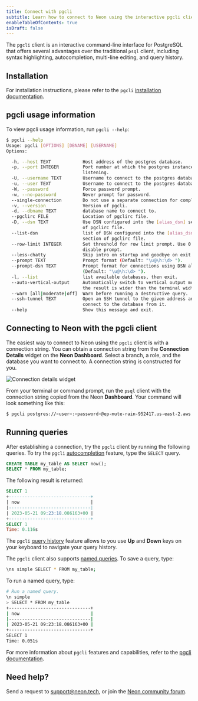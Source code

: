 ```yaml
---
title: Connect with pgcli
subtitle: Learn how to connect to Neon using the interactive pgcli client
enableTableOfContents: true
isDraft: false
---
```


The `pgcli` client is an interactive command-line interface for PostgreSQL that offers several advantages over the traditional `psql` client, including syntax highlighting, autocompletion, multi-line editing, and query history.

## Installation

For installation instructions, please refer to the `pgcli` [installation documentation](https://www.pgcli.com/install).

## pgcli usage information

To view pgcli usage information, run `pgcli --help`:

```bash
$ pgcli --help
Usage: pgcli [OPTIONS] [DBNAME] [USERNAME]
Options:

  -h, --host TEXT            Host address of the postgres database.
  -p, --port INTEGER         Port number at which the postgres instance is
                             listening.
  -U, --username TEXT        Username to connect to the postgres database.
  -u, --user TEXT            Username to connect to the postgres database.
  -W, --password             Force password prompt.
  -w, --no-password          Never prompt for password.
  --single-connection        Do not use a separate connection for completions.
  -v, --version              Version of pgcli.
  -d, --dbname TEXT          database name to connect to.
  --pgclirc FILE             Location of pgclirc file.
  -D, --dsn TEXT             Use DSN configured into the [alias_dsn] section
                             of pgclirc file.
  --list-dsn                 list of DSN configured into the [alias_dsn]
                             section of pgclirc file.
  --row-limit INTEGER        Set threshold for row limit prompt. Use 0 to
                             disable prompt.
  --less-chatty              Skip intro on startup and goodbye on exit.
  --prompt TEXT              Prompt format (Default: "\u@\h:\d> ").
  --prompt-dsn TEXT          Prompt format for connections using DSN aliases
                             (Default: "\u@\h:\d> ").
  -l, --list                 list available databases, then exit.
  --auto-vertical-output     Automatically switch to vertical output mode if
                             the result is wider than the terminal width.
  --warn [all|moderate|off]  Warn before running a destructive query.
  --ssh-tunnel TEXT          Open an SSH tunnel to the given address and
                             connect to the database from it.
  --help                     Show this message and exit.
```

## Connecting to Neon with the pgcli client

The easiest way to connect to Neon using the `pgcli` client is with a connection string. You can obtain a connection string from the **Connection Details** widget on the **Neon Dashboard**. Select a branch, a role, and the database you want to connect to. A connection string is constructed for you.

![Connection details widget](/docs/connect/connection_details.png)

From your terminal or command prompt, run the `psql` client with the connection string copied from the Neon **Dashboard**. Your command will look something like this:

<CodeBlock shouldWrap>

```bash
$ pgcli postgres://<user>:<password>@ep-mute-rain-952417.us-east-2.aws.neon.tech/<dbname>
```

</CodeBlock>

## Running queries

After establishing a connection, try the `pgcli` client by running the following queries. To try the `pgcli` [autocompletion](https://www.pgcli.com/completion) feature, type the `SELECT` query.

```sql
CREATE TABLE my_table AS SELECT now();
SELECT * FROM my_table;
```

The following result is returned:

```sql
SELECT 1
+-------------------------------+
| now                           |
|-------------------------------|
| 2023-05-21 09:23:18.086163+00 |
+-------------------------------+
SELECT 1
Time: 0.116s
```

The `pgcli` [query history](https://www.pgcli.com/history) feature allows to you use **Up** and **Down** keys on your keyboard to navigate your query history.

The `pgcli` client also supports [named queries](https://www.pgcli.com/named_queries.md). To save a query, type:

```bash
\ns simple SELECT * FROM my_table;
```

To run a named query, type:

```bash
# Run a named query.
\n simple
> SELECT * FROM my_table
+-------------------------------+
| now                           |
|-------------------------------|
| 2023-05-21 09:23:18.086163+00 |
+-------------------------------+
SELECT 1
Time: 0.051s
```

For more information about `pgcli` features and capabilities, refer to the [pgcli documentation](https://www.pgcli.com/docs).

## Need help?

Send a request to [support@neon.tech](mailto:support@neon.tech), or join the [Neon community forum](https://community.neon.tech/).
